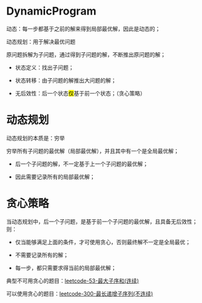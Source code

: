 # DynamicProgram

动态：每一步都基于之前的解来得到局部最优解，因此是动态的；

动态规划：用于解决最优问题

原问题拆解为子问题，通过得到子问题的解，不断推出原问题的解；

- 状态定义：找出子问题；

- 状态转移：由子问题的解推出大问题的解；

- 无后效性：后一个状态<mark>仅</mark>基于前一个状态；（贪心策略）

# 动态规划

动态规划的本质是：穷举

穷举所有子问题的最优解（局部最优解），并且其中有一个是全局最优解；

- 后一个子问题的解，不一定基于上一个子问题的最优解；

- 因此需要记录所有的局部最优解；

# 贪心策略

当动态规划中，后一个子问题，是基于前一个子问题的最优解，且具备无后效性；则：

- 仅当能够满足上面的条件，才可使用贪心，否则最终解不一定是全局最优；

- 不需要记录所有的解；

- 每一步，都只需要求得当前的局部最优解；

典型不可用贪心的题目：[leetcode-53-最大子序和(连续)](https://leetcode.cn/problems/maximum-subarray/)

可以使用贪心的题目：[leetcode-300-最长递增子序列(不连续)](https://leetcode.cn/problems/longest-increasing-subsequence/)
